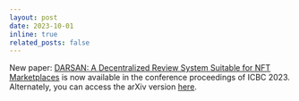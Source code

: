 ```yaml
---
layout: post
date: 2023-10-01
inline: true
related_posts: false
---
```


New paper:
[DARSAN: A Decentralized Review System Suitable for NFT Marketplaces](https://link.springer.com/chapter/10.1007/978-3-031-44920-8_1) is now available in the conference proceedings of ICBC 2023. Alternately, you can access the arXiv version [here](https://arxiv.org/abs/2307.15768).